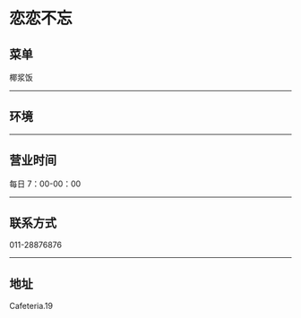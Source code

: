 # 恋恋不忘

## 菜单

椰浆饭

---

## 环境

---

## 营业时间

每日 7：00-00：00

---

## 联系方式

011-28876876

---

## 地址

Cafeteria.19
